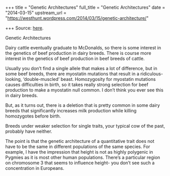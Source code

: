 +++
title = "Genetic Architectures"
full_title = "Genetic Architectures"
date = "2014-03-15"
upstream_url = "https://westhunt.wordpress.com/2014/03/15/genetic-architecture/"

+++
Source: [here](https://westhunt.wordpress.com/2014/03/15/genetic-architecture/).

Genetic Architectures

Dairy cattle eventually graduate to McDonalds, so there is some interest
in the genetics of beef production in dairy breeds. There is course
more interest in the genetics of beef production in beef breeds of
cattle.

Usually you don’t find a single allele that makes a lot of difference,
but in some beef breeds, there are myostatin mutations that result in a
ridiculous-looking, ‘double-muscled’ beast. Homozygosity for myostatin
mutations causes difficulties in birth, so it takes really strong
selection for beef production to make a myostatin null common. I
don’t think you ever see this in dairy breeds.

But, as it turns out, there is a deletion that is pretty common in some
dairy breeds that significantly increases milk production while killing
homozygotes before birth.

Breeds under weaker selection for single traits, your typical cow of the
past, probably have neither.

The point is that the genetic architecture of a quantitative trait does
not have to be the same in different populations of the same species.
For example, I have the impression that height is not as highly
polygenic in Pygmies as it is most other human populations. There’s a
particular region on chromosome 3 that seems to influence height- you
don’t see such a concentration in Europeans.

